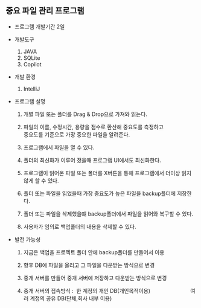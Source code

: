 중요 파일 관리 프로그램 
---------------------------------------------

- 프로그램 개발기간
   2일

- 개발도구 
   1. JAVA
   2. SQLite
   3. Copilot

- 개발 환경
   1. IntelliJ

- 프로그램 설명

   1. 개별 파일 또는 폴더를 Drag & Drop으로 가져와 읽는다.
   
   2. 파일의 이름, 수정시간, 용량을 점수로 환산해
      중요도를 측정하고   
      중요도를 기준으로 가장 중요한 파일을 알려준다.

   3. 프로그램에서 파일을 열 수 있다.

   4. 폴더의 최신화가 이루어 졌을때 프로그램 UI에서도 최신화한다.

   5. 프로그램이 읽어온 파일 또는 폴더를 X버튼을 통해 프로그램에서 더이상 읽지 않게 할 수 있다.

   6. 폴더 또는 파일을 읽었을때 가장 중요도가 높은 파일을 backup폴더에 저장한다.

   7. 폴더 또는 파일을 삭제했을떄 backup폴더에서 파일을 읽어와 복구할 수 있다.

   8. 사용자가 임의로 백업폴더의 내용을 삭제할 수 있다.

- 발전 가능성

  1. 지금은 백업을 프로젝트 폴더 안에 backup폴더를 만들어서 이용

  2. 향후 DB에 파일을 올리고 그 파일을 다운받는 방식으로 변경

  3. 중개 서버를 만들어 중개 서버에 저장하고 다운받는 방식으로 변경

  4. 중개 서버의 접속방식 :  한 계정의 개인 DB(개인목적이용)
                           여러 계정의 공유 DB(단체,회사 내부 이용)


